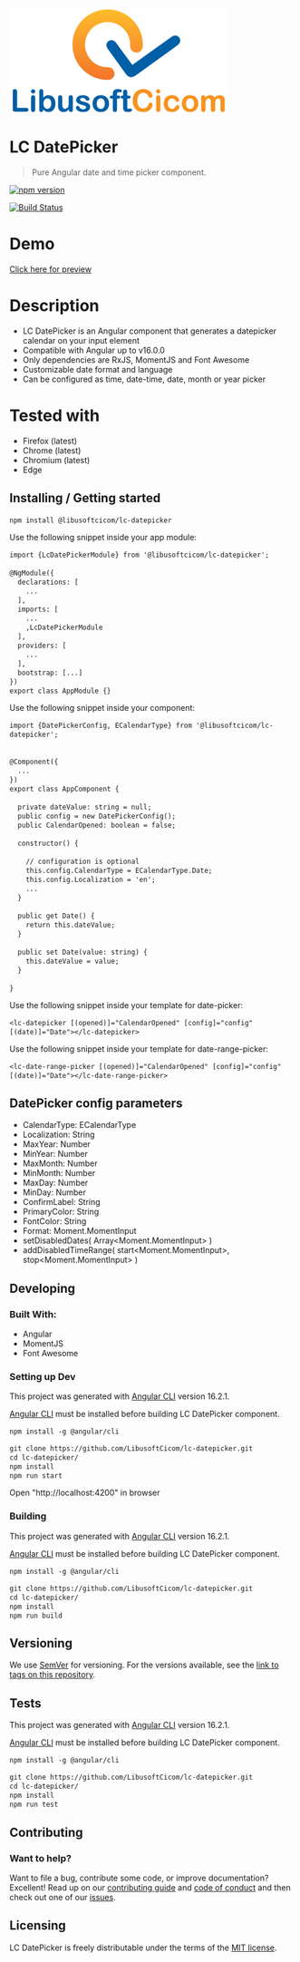 ![Logo of the project](https://raw.githubusercontent.com/LibusoftCicom/lc-datepicker/master/src/assets/logo.png)

# LC DatePicker

> Pure Angular date and time picker component.

[![npm version](https://badge.fury.io/js/%40libusoftcicom%2Flc-datepicker.svg)](https://www.npmjs.com/package/@libusoftcicom/lc-datepicker)

[![Build Status](https://travis-ci.org/LibusoftCicom/lc-datepicker.svg?branch=master)](https://travis-ci.org/LibusoftCicom/lc-datepicker)

# Demo

[Click here for preview](https://libusoftcicom.github.io/lc-datepicker/)

# Description

- LC DatePicker is an Angular component that generates a datepicker calendar on your input element
- Compatible with Angular up to v16.0.0
- Only dependencies are RxJS, MomentJS and Font Awesome
- Customizable date format and language
- Can be configured as time, date-time, date, month or year picker

# Tested with

- Firefox (latest)
- Chrome (latest)
- Chromium (latest)
- Edge

## Installing / Getting started

```shell
npm install @libusoftcicom/lc-datepicker
```

Use the following snippet inside your app module:

```shell
import {LcDatePickerModule} from '@libusoftcicom/lc-datepicker';

@NgModule({
  declarations: [
    ...
  ],
  imports: [
    ...
    ,LcDatePickerModule
  ],
  providers: [
    ...
  ],
  bootstrap: [...]
})
export class AppModule {}
```

Use the following snippet inside your component:

```shell
import {DatePickerConfig, ECalendarType} from '@libusoftcicom/lc-datepicker';


@Component({
  ...
})
export class AppComponent {

  private dateValue: string = null;
  public config = new DatePickerConfig();
  public CalendarOpened: boolean = false;

  constructor() {

    // configuration is optional
    this.config.CalendarType = ECalendarType.Date;
    this.config.Localization = 'en';
    ...
  }

  public get Date() {
    return this.dateValue;
  }

  public set Date(value: string) {
    this.dateValue = value;
  }

}
```

Use the following snippet inside your template for date-picker:

```shell
<lc-datepicker [(opened)]="CalendarOpened" [config]="config" [(date)]="Date"></lc-datepicker>
```

Use the following snippet inside your template for date-range-picker:

```shell
<lc-date-range-picker [(opened)]="CalendarOpened" [config]="config" [(date)]="Date"></lc-date-range-picker>
```

## DatePicker config parameters

- CalendarType: ECalendarType
- Localization: String
- MaxYear: Number
- MinYear: Number
- MaxMonth: Number
- MinMonth: Number
- MaxDay: Number
- MinDay: Number
- ConfirmLabel: String
- PrimaryColor: String
- FontColor: String
- Format: Moment.MomentInput
- setDisabledDates( Array<Moment.MomentInput> )
- addDisabledTimeRange( start<Moment.MomentInput>, stop<Moment.MomentInput> )</li>

## Developing

### Built With:

- Angular
- MomentJS
- Font Awesome

### Setting up Dev

This project was generated with [Angular CLI](https://github.com/angular/angular-cli) version 16.2.1.

[Angular CLI](https://github.com/angular/angular-cli) must be installed before building LC DatePicker component.

```shell
npm install -g @angular/cli
```

```shell
git clone https://github.com/LibusoftCicom/lc-datepicker.git
cd lc-datepicker/
npm install
npm run start
```

Open "http://localhost:4200" in browser

### Building

This project was generated with [Angular CLI](https://github.com/angular/angular-cli) version 16.2.1.

[Angular CLI](https://github.com/angular/angular-cli) must be installed before building LC DatePicker component.

```shell
npm install -g @angular/cli
```

```shell
git clone https://github.com/LibusoftCicom/lc-datepicker.git
cd lc-datepicker/
npm install
npm run build
```

## Versioning

We use [SemVer](http://semver.org/) for versioning. For the versions available, see the [link to tags on this repository](https://github.com/LibusoftCicom/lc-datepicker/tags).

## Tests

This project was generated with [Angular CLI](https://github.com/angular/angular-cli) version 16.2.1.

[Angular CLI](https://github.com/angular/angular-cli) must be installed before building LC DatePicker component.

```shell
npm install -g @angular/cli
```

```shell
git clone https://github.com/LibusoftCicom/lc-datepicker.git
cd lc-datepicker/
npm install
npm run test
```

## Contributing

### Want to help?

Want to file a bug, contribute some code, or improve documentation? Excellent! Read up on our [contributing guide](https://github.com/LibusoftCicom/lc-datepicker/blob/master/CONTRIBUTING.md) and [code of conduct](https://github.com/LibusoftCicom/lc-datepicker/blob/master/CODE_OF_CONDUCT.md) and then check out one of our [issues](https://github.com/LibusoftCicom/lc-datepicker/issues).

## Licensing

LC DatePicker is freely distributable under the terms of the [MIT license](https://github.com/LibusoftCicom/lc-datepicker/blob/master/LICENSE).
